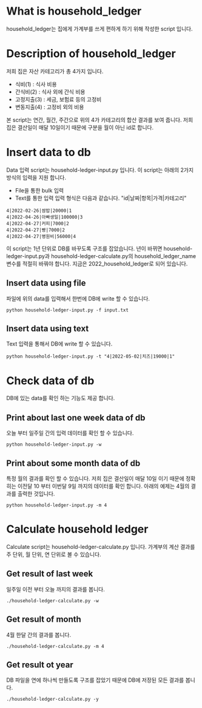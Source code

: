 # What is household_ledger
household_ledger는 집에게 가계부를 쓰게 편하게 하기 위해 작성한 script 입니다.

# Description of household_ledger
저희 집은 자산 카테고리가 총 4가지 입니다.
* 식비(1) : 식사 비용
* 간식비(2) : 식사 외에 간식 비용
* 고정지출(3) : 세금, 보험료 등의 고정비
* 변동지출(4) : 고정비 외의 비용

본 script는 연간, 월간, 주간으로 위의 4가 카테고리의 합산 결과를 보여 줍니다.
저희 집은 결산일이 매달 10일이기 때문에 구분을 월이 아닌 id로 합니다.

# Insert data to db
Data 입력 script는 household-ledger-input.py 입니다. 이 script는 아래의 2가지 방식의 입력을 지원 합니다.
* File을 통한 bulk 입력
* Text를 통한 입력
입력 형식은 다음과 같습니다.
"id|날짜|항목|가격|카테고리"
```
4|2022-02-26|쌈밥|20000|1
4|2022-04-26|아빠생일|100000|3
4|2022-04-27|커피|7000|2
4|2022-04-27|빵|7000|2
4|2022-04-27|병원비|56000|4
```
이 script는 1년 단위로 DB를 바꾸도록 구조를 잡았습니다. 년이 바뀌면 household-ledger-input.py과 household-ledger-calculate.py의 household_ledger_name변수를 적절히 바꿔야 합니다. 지금은 2022_household_ledger로 되어 있습니다.
## Insert data using file
파일에 위의 data를 입력해서 한번에 DB에 write 할 수 있습니다.
```
python household-ledger-input.py -f input.txt
```
## Insert data using text
Text 입력을 통해서 DB에 write 할 수 있습니다.
```
python household-ledger-input.py -t "4|2022-05-02|치즈|19000|1"
```
# Check data of db
DB에 있는 data를 확인 하는 기능도 제공 합니다.
## Print about last one week data of db
오늘 부터 일주일 간의 입력 데이터를 확인 할 수 있습니다.
```
python household-ledger-input.py -w
```
## Print about some month data of db
특정 월의 결과를 확인 할 수 있습니다. 저희 집은 결산일이 매달 10일 이기 때문에 정확히는 이전달 10 부터 이번달 9일 까지의 데이터를 확인 합니다. 아래의 예제는 4월의 결과를 출력한 것입니다.
```
python household-ledger-input.py -m 4
```
# Calculate household ledger
Calculate script는 household-ledger-calculate.py 입니다. 가계부의 계산 결과를 주 단위, 월 단위, 연 단위로 볼 수 있습니다.
## Get result of last week
일주일 이전 부터 오늘 까지의 결과를 봅니다.
```
./household-ledger-calculate.py -w
```
## Get result of month
4월 한달 간의 결과를 봅니다.
```
./household-ledger-calculate.py -m 4
```
## Get result ot year
DB 파일을 연에 하나씩 만들도록 구조를 잡았기 때문에 DB에 저장된 모든 결과를 봅니다.
```
./household-ledger-calculate.py -y
```
